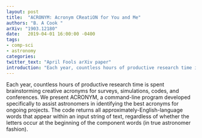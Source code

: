 ```yaml
---
layout: post
title:  "ACRONYM: Acronym CReatiON for You and Me"
authors: "B. A Cook "
arXiv: "1903.12180"
date:   2019-04-01 16:00:00 -0400
tags:
- comp-sci
- astronomy
categories:
twitter_text: "April Fools arXiv paper"
introduction: "Each year, countless hours of productive research time is spent..."
---
```


Each year, countless hours of productive research time is spent brainstorming creative acronyms for surveys, simulations, codes, and conferences. We present ACRONYM, a command-line program developed specifically to assist astronomers in identifying the best acronyms for ongoing projects. The code returns all approximately-English-language words that appear within an input string of text, regardless of whether the letters occur at the beginning of the component words (in true astronomer fashion).
